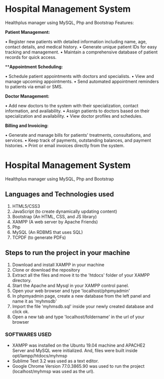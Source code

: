 # Hospital Management System
Healthplus manager using MySQL, Php and Bootstrap
Features:

**Patient Management:**

•	Register new patients with detailed information including name, age, contact details, and medical history.
•	Generate unique patient IDs for easy tracking and management.
•	Maintain a comprehensive database of patient records for quick access.

****Appointment Scheduling:**

•	Schedule patient appointments with doctors and specialists.
•	View and manage upcoming appointments.
•	Send automated appointment reminders to patients via email or SMS.

**Doctor Management:**

•	Add new doctors to the system with their specialization, contact information, and availability.
•	Assign patients to doctors based on their specialization and availability.
•	View doctor profiles and schedules.

**Billing and Invoicing:**

•	Generate and manage bills for patients' treatments, consultations, and services.
•	Keep track of payments, outstanding balances, and payment histories.
•	Print or email invoices directly from the system.


# Hospital Management System
Healthplus manager using MySQL, Php and Bootstrap


## Languages and Technologies used
1. HTML5/CSS3
2. JavaScript (to create dynamically updating content)
3. Bootstrap (An HTML, CSS, and JS library)
4. XAMPP (A web server by Apache Friends)
5. Php
6. MySQL (An RDBMS that uses SQL)
7. TCPDF (to generate PDFs)

## Steps to run the project in your machine
1. Download and install XAMPP in your machine
2. Clone or download the repository
3. Extract all the files and move it to the 'htdocs' folder of your XAMPP directory.
4. Start the Apache and Mysql in your XAMPP control panel.
5. Open your web browser and type 'localhost/phpmyadmin'
6. In phpmyadmin page, create a new database from the left panel and name it as 'myhmsdb'
7. Import the file 'myhmsdb.sql' inside your newly created database and click ok.
8. Open a new tab and type 'localhost/foldername' in the url of your browser
    
### SOFTWARES USED
  - XAMPP was installed on the Ubuntu 19.04 machine and APACHE2 Server and MySQL were initialized. And, files were built inside opt/lampp/htdocs/myhmsp
  - Sublime Text 3.2 was used as a text editor.
  - Google Chrome Version 77.0.3865.90 was used to run the project (localhost/myhmsp was used as the url).
  
  




